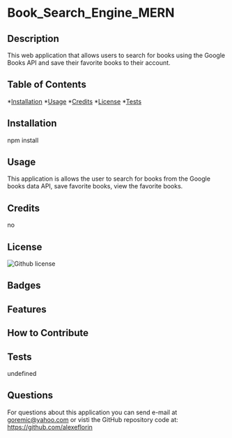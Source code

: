 # Book_Search_Engine_MERN

## Description
This web application that allows users to search for books using the Google Books API and save their favorite books to their account.

## Table of Contents

*[Installation](#Installation)
*[Usage](#Usage)
*[Credits](#Contribution)
*[License](#License)
*[Tests](#Tests)

## Installation

npm install

## Usage

This application is allows the user to search for books from the Google books data API, save favorite books, view the favorite books.

## Credits

no

## License

![Github license](https://img.shields.io/badge/license-MIT-orange.svg)

## Badges
 
## Features

## How to Contribute


## Tests

undefined


## Questions

For questions about this application you can send e-mail at goremic@yahoo.com 
or visti the GitHub repository code at: https://github.com/alexeflorin

